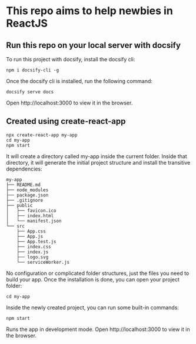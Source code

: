 # This repo aims to help newbies in ReactJS

## Run this repo on your local server with docsify

To run this project with docsify, install the docsify cli:

```
npm i docsify-cli -g
```

Once the docsify cli is installed, run the following command:

```
docsify serve docs
```

Open http://localhost:3000 to view it in the browser.

## Created using create-react-app

```
npx create-react-app my-app
cd my-app
npm start
```

It will create a directory called my-app inside the current folder.
Inside that directory, it will generate the initial project structure and install the transitive dependencies:
```
my-app
├── README.md
├── node_modules
├── package.json
├── .gitignore
├── public
│   ├── favicon.ico
│   ├── index.html
│   └── manifest.json
└── src
    ├── App.css
    ├── App.js
    ├── App.test.js
    ├── index.css
    ├── index.js
    ├── logo.svg
    └── serviceWorker.js
```
No configuration or complicated folder structures, just the files you need to build your app.
Once the installation is done, you can open your project folder:
```
cd my-app
```
Inside the newly created project, you can run some built-in commands:
```
npm start
```
Runs the app in development mode.
Open http://localhost:3000 to view it in the browser.
